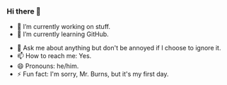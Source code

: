 ### Hi there 👋

- 🔭 I’m currently working on stuff.
- 🌱 I’m currently learning GitHub.
<!--- 👯 I’m looking to collaborate on ...
- 🤔 I’m looking for help with ... -->
- 💬 Ask me about anything but don't be annoyed if I choose to ignore it.
- 📫 How to reach me: Yes.
- 😄 Pronouns: he/him.
- ⚡ Fun fact: I'm sorry, Mr. Burns, but it's my first day.

<!--
**realrellek/realrellek** is a ✨ _special_ ✨ repository because its `README.md` (this file) appears on your GitHub profile.

Here are some ideas to get you started:

- 🔭 I’m currently working on ...
- 🌱 I’m currently learning ...
- 👯 I’m looking to collaborate on ...
- 🤔 I’m looking for help with ...
- 💬 Ask me about ...
- 📫 How to reach me: ...
- 😄 Pronouns: ...
- ⚡ Fun fact: ...
-->
